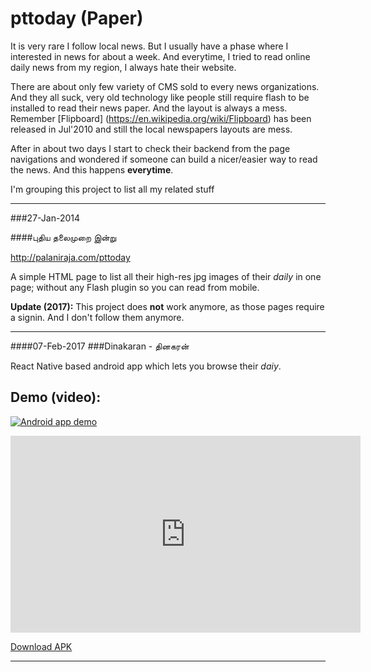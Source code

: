 pttoday (Paper)
===============

It is very rare I follow local news. But I usually have a phase where I interested in news for about a week. And everytime, I tried to read online daily news from my region, I always hate their website. 

There are about only few variety of CMS sold to every news organizations. And they all suck, very old technology like people still require flash to be installed to read their news paper. And the layout is always a mess. Remember [Flipboard] (https://en.wikipedia.org/wiki/Flipboard) has been released in Jul'2010 and still the local newspapers layouts are mess.

After in about two days I start to check their backend from the page navigations and wondered if someone can build a nicer/easier way to read the news. And this happens **everytime**.

I'm grouping this project to list all my related stuff


---
###27-Jan-2014


####புதிய தலைமுறை இன்று

http://palaniraja.com/pttoday

A simple HTML page to list all their high-res jpg images of their _daily_ in one page; without any Flash plugin so you can read from mobile. 

**Update (2017):** This project does **not** work anymore, as those pages require a signin. And I don't follow them anymore. 

---
####07-Feb-2017
###Dinakaran - தினகரன்

React Native based android app which lets you browse their _daiy_.

## Demo (video):

[![Android app demo](https://img.youtube.com/vi/A2Z24uHMNVA/0.jpg)](https://www.youtube.com/watch?v=A2Z24uHMNVA)


<iframe width="560" height="315" src="https://www.youtube.com/embed/A2Z24uHMNVA" frameborder="0" allowfullscreen></iframe>

[Download APK](https://goo.gl/xNgkAJ )

---
